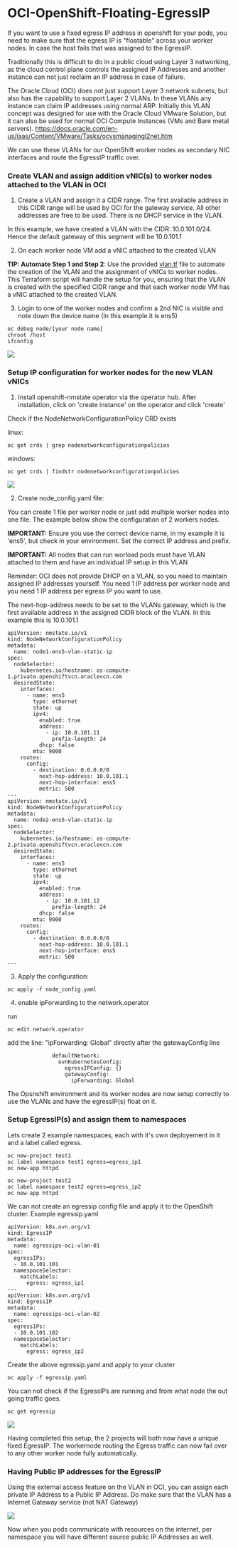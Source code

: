 # OCI-OpenShift-Floating-EgressIP

If you want to use a fixed egress IP address in openshift for your pods, you need to make sure that the egress IP is "floatable" across your worker nodes. 
In case the host fails that was assigned to the EgressIP. 

Traditionally this is difficult to do in a public cloud using Layer 3 networking, as the cloud control plane controls
the assigned IP Addresses and another instance can not just reclaim an IP address in case of failure. 

The Oracle Cloud (OCI) does not just support Layer 3 network subnets, but also has the capability to support Layer 2 VLANs.
In these VLANs any instance can claim IP addresses using normal ARP. Initially this VLAN concept was designed for use with 
the Oracle Cloud VMware Solution, but it can also be used for normal OCI Compute Instances (VMs and Bare metal servers).
https://docs.oracle.com/en-us/iaas/Content/VMware/Tasks/ocvsmanagingl2net.htm

We can use these VLANs for our OpenShift worker nodes as secondary NIC interfaces and route the EgressIP traffic over.


### Create VLAN and assign addition vNIC(s) to worker nodes attached to the VLAN in OCI

1. Create a VLAN and assign it a CIDR range. The first available address in this CIDR range will be used by OCI for the gateway service.
All other addresses are free to be used. There is no DHCP service in the VLAN.

In this example, we have created a VLAN with the CIDR: 10.0.101.0/24. Hence the default gateway of this segment will be 10.0.101.1

2. On each worker node VM add a vNIC attached to the created VLAN

**TIP: Automate Step 1 and Step 2**: Use the provided [vlan.tf](tf_Create_and_Add_VLAN/vlan.tf) file to automate the creation of the VLAN and the assignment of vNICs to worker nodes. This Terraform script will handle the setup for you, ensuring that the VLAN is created with the specified CIDR range and that each worker node VM has a vNIC attached to the created VLAN.


3. Login to one of the worker nodes and confirm a 2nd NIC is visible and note down the device name (In this example it is ens5)

```
oc debug node/[your node name]
chroot /host
ifconfig
```


<img src="images/vnicsetup.jpg">


### Setup IP configuration for worker nodes for the new VLAN vNICs

1. Install openshift-nmstate operator via the operator hub. After installation, click on 'create instance' on the operator and click 'create'

Check if the NodeNetworkConfigurationPolicy CRD exists

linux: 

```oc get crds | grep nodenetworkconfigurationpolicies```

windows: 

```oc get crds | findstr nodenetworkconfigurationpolicies```

<img src="images/netconfigpolicy.jpg">

2. Create node_config.yaml file:

You can create 1 file per worker node or just add multiple worker nodes into one file. The example below show the configuration of 2 workers nodes.

**IMPORTANT:** Ensure you use the correct device name, in my example it is 'ens5', but check in your environment. Set the correct IP address and prefix. 

**IMPORTANT:** All nodes that can run worload pods must have VLAN attached to them and have an individual IP setup in this VLAN

Reminder: OCI does not provide DHCP on a VLAN, so you need to maintain assigned IP addresses yourself. You need 1 IP address per worker node and you need 1 IP address per egress IP you want to use.

The next-hop-address needs to be set to the VLANs gateway, which is the first available address in the assigned CIDR block of the VLAN. In this example this is 10.0.101.1

```
apiVersion: nmstate.io/v1
kind: NodeNetworkConfigurationPolicy
metadata:
  name: node1-ens5-vlan-static-ip
spec:
  nodeSelector:
    kubernetes.io/hostname: os-compute-1.private.openshiftvcn.oraclevcn.com
  desiredState:
    interfaces:
      - name: ens5
        type: ethernet
        state: up
        ipv4:
          enabled: true
          address:
            - ip: 10.0.101.11
              prefix-length: 24
          dhcp: false
        mtu: 9000
    routes:
      config:
        - destination: 0.0.0.0/0
          next-hop-address: 10.0.101.1
          next-hop-interface: ens5
          metric: 500
---
apiVersion: nmstate.io/v1
kind: NodeNetworkConfigurationPolicy
metadata:
  name: node2-ens5-vlan-static-ip
spec:
  nodeSelector:
    kubernetes.io/hostname: os-compute-2.private.openshiftvcn.oraclevcn.com
  desiredState:
    interfaces:
      - name: ens5
        type: ethernet
        state: up
        ipv4:
          enabled: true
          address:
            - ip: 10.0.101.12
              prefix-length: 24
          dhcp: false
        mtu: 9000
    routes:
      config:
        - destination: 0.0.0.0/0
          next-hop-address: 10.0.101.1
          next-hop-interface: ens5
          metric: 500
---

```

3. Apply the configuration:
```
oc apply -f node_config.yaml
```

4. enable ipForwarding to the network.operator

run
```
oc edit network.operator
```

add the line: "ipForwarding: Global"  directly after the gatewayConfig line

```
			  defaultNetwork:
			    ovnKubernetesConfig:
			      egressIPConfig: {}
			      gatewayConfig:
			        ipForwarding: Global
```

The Opsnshift environment and its worker nodes are now setup correctly to use the VLANs and have the egressIP(s) float on it.

### Setup EgressIP(s) and assign them to namespaces

Lets create 2 example namespaces, each with it's own deployement in it and a label called egress.

```
oc new-project test1
oc label namespace test1 egress=egress_ip1
oc new-app httpd

oc new-project test2
oc label namespace test2 egress=egress_ip2
oc new-app httpd
```

We can not create an egressip config file and apply it to the OpenShift cluster.
Example egressip.yaml

```
apiVersion: k8s.ovn.org/v1
kind: EgressIP
metadata:
  name: egressips-oci-vlan-01
spec:
  egressIPs:
  - 10.0.101.101
  namespaceSelector:
    matchLabels:
      egress: egress_ip1
---
apiVersion: k8s.ovn.org/v1
kind: EgressIP
metadata:
  name: egressips-oci-vlan-02
spec:
  egressIPs:
  - 10.0.101.102
  namespaceSelector:
    matchLabels:
      egress: egress_ip2
```

Create the above egressip.yaml and apply to your cluster
```
oc apply -f egressip.yaml
```

You can not check if the EgressIPs are running and from what node the out going traffic goes.
```
oc get egressip
```

<img src="./images/egressips.jpg">

Having completed this setup, the 2 projects will both now have a unique fixed EgressIP. The workernode routing the Egress traffic can now fail over to any other worker node fully automatically.

### Having Public IP addresses for the EgressIP

Using the external access feature on the VLAN in OCI, you can assign each private IP Address to a Public IP Address. Do make sure that the VLAN has a Internet Gateway service (not NAT Gateway)

<img src='images/publicip.jpg'>

Now when you pods communicate with resources on the internet, per namespace you will have different source public IP Addresses as well.




